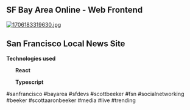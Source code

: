 ## SF Bay Area Online - Web Frontend 

  [![1706183319630.jpg](https://i.postimg.cc/6QysYDHF/1706183319630.jpg)](https://postimg.cc/d7PS0Sc9)
## San Francisco Local News Site

**Technologies used**
 **<ul>React</ul><ul>Typescript</ul>**






 #sanfrancisco #bayarea #sfdevs #scottbeeker #fsn #socialnetworking #beeker #scottaaronbeeker #media #live #trending 
